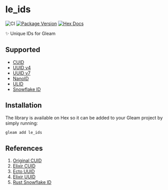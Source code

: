 # le_ids

![CI](https://github.com/Sliden101/le_ids/workflows/test/badge.svg?branch=main)
[![Package Version](https://img.shields.io/hexpm/v/ids)](https://hex.pm/packages/le_ids)
[![Hex Docs](https://img.shields.io/badge/hex-docs-ffaff3)](https://hexdocs.pm/le_ids/)

✨ Unique IDs for Gleam

## Supported

- [CUID](https://github.com/ericelliott/cuid)
- [UUID v4](https://en.wikipedia.org/wiki/Universally_unique_identifier)
- [UUID v7](https://www.ietf.org/archive/id/draft-peabody-dispatch-new-uuid-format-04.html#section-5.2)
- [NanoID](https://github.com/ai/nanoid)
- [ULID](https://github.com/ulid/spec)
- [Snowflake ID](https://en.wikipedia.org/wiki/Snowflake_ID)

## Installation

The library is available on Hex so it can be added to your Gleam project by simply running:

```sh
gleam add le_ids
```

## References

1. [Original CUID](https://en.wikipedia.org/wiki/Universally_unique_identifier)
2. [Elixir CUID](https://github.com/duailibe/cuid)
3. [Ecto UUID](https://github.com/elixir-ecto/ecto/blob/v3.5.4/lib/ecto/uuid.ex)
4. [Elixir UUID](https://github.com/bitwalker/uniq)
5. [Rust Snowflake ID](https://github.com/BinChengZhao/snowflake-rs)
